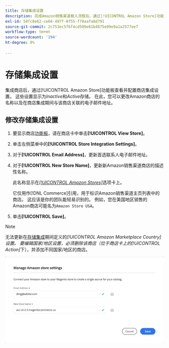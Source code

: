 ```yaml
---
title: 存储集成设置
description: 完成Amazon销售渠道载入流程后，通过[!UICONTROL Amazon Store]功能板查看并配置商店集成设置
exl-id: 58fc8e62-ce66-497f-8f55-f70aafa8d791
source-git-commit: 2c753ec5f6f4cd509e61b4875e09e9a1a2577ee7
workflow-type: tm+mt
source-wordcount: '194'
ht-degree: 0%

---
```


# 存储集成设置

集成商店后，通过[!UICONTROL Amazon Store]功能板查看并配置商店集成设置。 这些设置显示为&#x200B;*Inactive*&#x200B;和&#x200B;*Active*&#x200B;存储。 在此，您可以更改Amazon商店的名称以及在商店集成期间与该商店关联的电子邮件地址。

## 修改存储集成设置

1. 要显示商店[功能板](./amazon-store-dashboard.md)，请在商店卡中单击&#x200B;**[!UICONTROL View Store]**。

1. 单击左侧菜单中的&#x200B;**[!UICONTROL Store Integration Settings]**。

1. 对于&#x200B;**[!UICONTROL Email Address]**，更新首选联系人电子邮件地址。

1. 对于&#x200B;**[!UICONTROL New Store Name]**，更新新Amazon销售渠道商店的描述性名称。

   此名称显示在[_[!UICONTROL Amazon Stores]_](./managing-stores.md)选项卡上。

   它仅用作[!DNL Commerce]引用，用于标识Amazon销售渠道主页列表中的商店。 这应该是你的团队能轻易识别的。 例如，您在美国地区销售的Amazon商店可能名为`Amazon Store USA`。

1. 单击&#x200B;**[!UICONTROL Save]**。

>[!NOTE]
>
>无法更新在[存储集成](./store-integration.md)期间定义的&#x200B;_[!UICONTROL Amazon Marketplace Country]_设置。 要编辑国家/地区设置，必须删除该商店（位于商店卡上的_[!UICONTROL Action]_&#x200B;下），并添加不同国家/地区的商店。

![存储集成设置](assets/amazon-store-settings.png)
